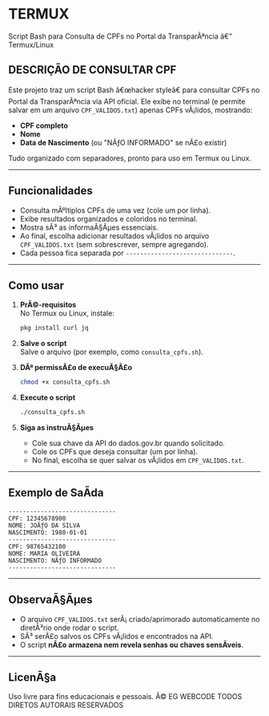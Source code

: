 # TERMUX

Script Bash para Consulta de CPFs no Portal da TransparÃªncia â€” Termux/Linux

## DESCRIÇÃO DE CONSULTAR CPF

Este projeto traz um script Bash â€œhacker styleâ€ para consultar CPFs no Portal da TransparÃªncia via API oficial. Ele exibe no terminal (e permite salvar em um arquivo `CPF_VALIDOS.txt`) apenas CPFs vÃ¡lidos, mostrando:

- **CPF completo**
- **Nome**
- **Data de Nascimento** (ou "NÃƒO INFORMADO" se nÃ£o existir)

Tudo organizado com separadores, pronto para uso em Termux ou Linux.

---

## Funcionalidades

- Consulta mÃºltiplos CPFs de uma vez (cole um por linha).
- Exibe resultados organizados e coloridos no terminal.
- Mostra sÃ³ as informaÃ§Ãµes essenciais.
- Ao final, escolha adicionar resultados vÃ¡lidos no arquivo `CPF_VALIDOS.txt` (sem sobrescrever, sempre agregando).
- Cada pessoa fica separada por `------------------------------`.

---

## Como usar

1. **PrÃ©-requisitos**  
   No Termux ou Linux, instale:
   ```bash
   pkg install curl jq
   ```

2. **Salve o script**  
   Salve o arquivo (por exemplo, como `consulta_cpfs.sh`).

3. **DÃª permissÃ£o de execuÃ§Ã£o**  
   ```bash
   chmod +x consulta_cpfs.sh
   ```

4. **Execute o script**  
   ```bash
   ./consulta_cpfs.sh
   ```

5. **Siga as instruÃ§Ãµes**  
   - Cole sua chave da API do dados.gov.br quando solicitado.
   - Cole os CPFs que deseja consultar (um por linha).
   - No final, escolha se quer salvar os vÃ¡lidos em `CPF_VALIDOS.txt`.

---

## Exemplo de SaÃ­da

```
------------------------------
CPF: 12345678900
NOME: JOÃƒO DA SILVA
NASCIMENTO: 1980-01-01
------------------------------
CPF: 98765432100
NOME: MARIA OLIVEIRA
NASCIMENTO: NÃƒO INFORMADO
------------------------------
```

---

## ObservaÃ§Ãµes

- O arquivo `CPF_VALIDOS.txt` serÃ¡ criado/aprimorado automaticamente no diretÃ³rio onde rodar o script.
- SÃ³ serÃ£o salvos os CPFs vÃ¡lidos e encontrados na API.
- O script **nÃ£o armazena nem revela senhas ou chaves sensÃ­veis**.

---

## LicenÃ§a

Uso livre para fins educacionais e 
pessoais. 
Â© EG WEBCODE TODOS DIRETOS AUTORAIS RESERVADOS
